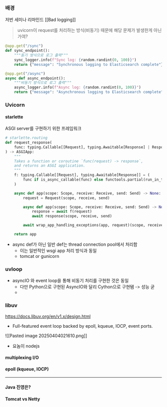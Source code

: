 
### 배경
저번 세미나 리마인드 [[Bad logging]]

>  uvicorn이 request를 처리하는 방식(비동기) 때문에 해당 문제가 발생한게 아닌가여?


```python
@app.get("/sync")
def sync_endpoint():
    """동기 방식으로 로그 출력"""
    sync_logger.info(f"Sync log: {random.randint(0, 100)}")
    return {"message": "Synchronous logging to Elasticsearch complete"}

@app.get("/async")
async def async_endpoint():
    """비동기 방식으로 로그 출력"""
    async_logger.info(f"Async log: {random.randint(0, 100)}")
    return {"message": "Asynchronous logging to Elasticsearch complete"}

```

### Uvicorn

#### starlette 

ASGI server를 구현하기 위한 프레임워크

```python
# starlette.routing
def request_response(
    func: typing.Callable[[Request], typing.Awaitable[Response] | Response],
) -> ASGIApp:
    """
    Takes a function or coroutine `func(request) -> response`,
    and returns an ASGI application.
    """
    f: typing.Callable[[Request], typing.Awaitable[Response]] = (
        func if is_async_callable(func) else functools.partial(run_in_threadpool, func)  # type:ignore
    )

    async def app(scope: Scope, receive: Receive, send: Send) -> None:
        request = Request(scope, receive, send)

        async def app(scope: Scope, receive: Receive, send: Send) -> None:
            response = await f(request)
            await response(scope, receive, send)

        await wrap_app_handling_exceptions(app, request)(scope, receive, send)

    return app
```

- async def가 아닌 일반 def는 thread connection pool에서 처리함
	- 이는 일반적인 wsgi app 처리 방식과 동일
	- tomcat or gunicorn

### uvloop

- asyncIO 와 event loop을 통해 비동기 처리를 구현한 것은 동일
	- 다만 Python으로 구현된 AsyncIO와 달리 Cython으로 구현됌 -> 성능 굳
	- 



### libuv
https://docs.libuv.org/en/v1.x/design.html
- Full-featured event loop backed by epoll, kqueue, IOCP, event ports.


![[Pasted image 20250404021610.png]]

- 요놈이 nodejs 

#### multiplexing I/O




#### epoll (kqueue, IOCP)



---
#### Java 진영은?

#### Tomcat vs Netty
